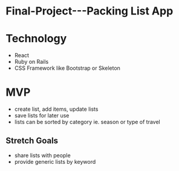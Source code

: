 # Final-Project---Packing List App


Technology 
====
* React
* Ruby on Rails
* CSS Framework like Bootstrap or Skeleton

MVP
====
* create list, add items, update lists
* save lists for later use
* lists can be sorted by category ie. season or type of travel

## Stretch Goals
* share lists with people
* provide generic lists by keyword

